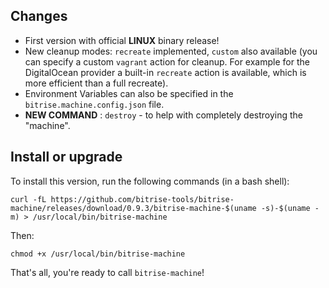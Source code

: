 ## Changes

* First version with official __LINUX__ binary release!
* New cleanup modes: `recreate` implemented, `custom` also available (you can specify a custom `vagrant` action for cleanup. For example for the DigitalOcean provider a built-in `recreate` action is available, which is more efficient than a full recreate).
* Environment Variables can also be specified in the `bitrise.machine.config.json` file.
* __NEW COMMAND__ : `destroy` - to help with completely destroying the "machine".


## Install or upgrade

To install this version, run the following commands (in a bash shell):

```
curl -fL https://github.com/bitrise-tools/bitrise-machine/releases/download/0.9.3/bitrise-machine-$(uname -s)-$(uname -m) > /usr/local/bin/bitrise-machine
```

Then:

```
chmod +x /usr/local/bin/bitrise-machine
```

That's all, you're ready to call `bitrise-machine`!
